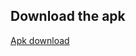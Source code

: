 ## Download the apk

[Apk download](https://github.com/Swapnil7000/UserEcommerce/releases/tag/user_ecom_0.3 "Apk of user ecom")